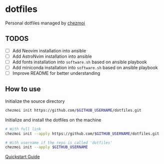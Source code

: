 # dotfiles

Personal dotfiles managed by [chezmoi](https://www.chezmoi.io)

## TODOS

- [ ] Add Neovim installation into ansible
- [ ] Add AstroNvim installation into ansible
- [ ] Add fonts installation into `software.sh` based on ansible playbook
- [ ] Add miniconda installation into `software.sh` based on ansible playbook
- [ ] Improve README for better understanding

## How to use

Initialize the source directory
```sh
chezmoi init https://github.com/$GITHUB_USERNAME/dotfiles.git
```

Initialize and install the dotfiles on the machine
```sh
# With full link
chezmoi init --apply https://github.com/$GITHUB_USERNAME/dotfiles.git

# With username if the repo is called 'dotfiles'
chezmoi init --apply $GITHUB_USERNAME
```

[Quickstart Guide](https://www.chezmoi.io/quick-start/#start-using-chezmoi-on-your-current-machine)
